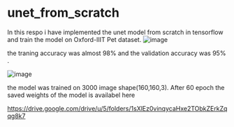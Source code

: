# unet_from_scratch
In this respo i have implemented the unet model from scratch in tensorflow and train the model on  Oxford-IIIT Pet dataset.
![image](https://github.com/aroob79/unet_from_scratch/assets/107660687/077cf5be-03bf-413e-ad35-7462432ec0e7)

the traning accuracy was almost 98% and the validation accuracy was 95% .

![image](https://github.com/aroob79/unet_from_scratch/assets/107660687/67eded25-beb7-4099-bb89-a4c4daade6ae)


the model was trained on 3000 image shape(160,160,3). After 60 epoch the saved weights of the model is availabel here 

https://drive.google.com/drive/u/5/folders/1sXlEz0vinqycaHxe2TObkZErkZqqg8k7
